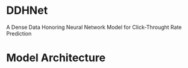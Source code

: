 # DDHNet
A Dense Data Honoring Neural Network Model for Click-Throught Rate Prediction

# Model Architecture

